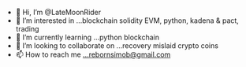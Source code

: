 - 👋 Hi, I’m @LateMoonRider
- 👀 I’m interested in ...blockchain solidity EVM, python,  kadena & pact,  trading
- 🌱 I’m currently learning ...python blockchain
- 💞️ I’m looking to collaborate on ...recovery mislaid crypto coins
- 📫 How to reach me ...rebornsimob@gmail.com

<!---
LateMoonRider/LateMoonRider is a ✨ special ✨ repository because its `README.md` (this file) appears on your GitHub profile.
You can click the Preview link to take a look at your changes.
--->
